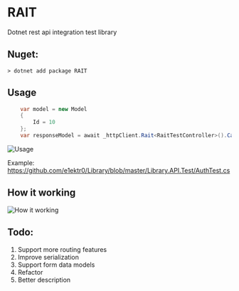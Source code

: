 # RAIT

Dotnet rest api integration test library

## Nuget:
```
> dotnet add package RAIT
``` 

## Usage
```csharp
    var model = new Model
    {
        Id = 10
    };
    var responseModel = await _httpClient.Rait<RaitTestController>().Call(n => n.Post(model));
```
![Usage](https://cdn.discordapp.com/attachments/985879181856481325/1090707824872534076/image.png)


Example:
https://github.com/e1ektr0/Library/blob/master/Library.API.Test/AuthTest.cs


## How it working
![How it working](https://cdn.discordapp.com/attachments/985879181856481325/1090709345261592606/QYpQg53F15wAAAABJRU5ErkJggg.png)

## Todo:
1. Support more routing features
2. Improve serialization
3. Support form data models
4. Refactor
5. Better description
